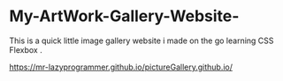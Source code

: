 # My-ArtWork-Gallery-Website-
This is a quick little image gallery website i made on the go learning CSS Flexbox . 

https://mr-lazyprogrammer.github.io/pictureGallery.github.io/

